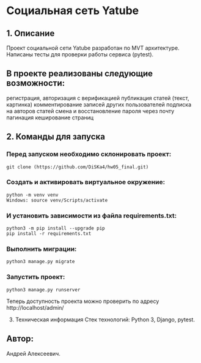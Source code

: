 # Социальная сеть Yatube

## 1. Описание
Проект cоциальной сети Yatube разработан по MVT архитектуре.
Написаны тесты для проверки работы сервиса (pytest).

## В проекте реализованы следующие возможности:

регистрация, авторизация с верификацией
публикация статей (текст, картинка)
комментирование записей других пользователей
подписка на авторов статей
смена и восстановление пароля через почту
пагинация
кеширование страниц
## 2. Команды для запуска
### Перед запуском необходимо склонировать проект:

    git clone (https://github.com/DiSKa4/hw05_final.git)

### Cоздать и активировать виртуальное окружение:

    python -m venv venv
    Windows: source venv/Scripts/activate

### И установить зависимости из файла requirements.txt:

    python3 -m pip install --upgrade pip
    pip install -r requirements.txt
    
### Выполнить миграции:

    python3 manage.py migrate

### Запустить проект:

    python3 manage.py runserver
    
Теперь доступность проекта можно проверить по адресу http://localhost/admin/

3. Техническая информация
Стек технологий: Python 3, Django, pytest.

## Автор: 
   Андрей Алексеевич.
